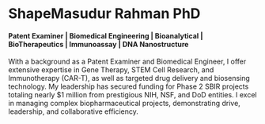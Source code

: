 <h1 align="left">ShapeMasudur Rahman PhD </h1>
<h4 align="left">Patent Examiner | Biomedical Engineering | Bioanalytical | BioTherapeutics | Immunoassay | DNA Nanostructure </h4>
<p align="left">With a background as a Patent Examiner and Biomedical Engineer, I offer extensive expertise in Gene Therapy, STEM Cell Research, and Immunotherapy (CAR-T), as well as targeted drug delivery and biosensing technology. My leadership has secured funding for Phase 2 SBIR projects totaling nearly $1 million from prestigious NIH, NSF, and DoD entities. I excel in managing complex biopharmaceutical projects, demonstrating drive, leadership, and collaborative efficiency. </p>




<br/>


